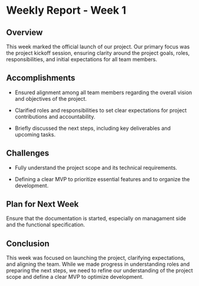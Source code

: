 # Weekly Report - Week 1

## Overview
This week marked the official launch of our project. Our primary focus was the project kickoff session, ensuring clarity around the project goals, roles, responsibilities, and initial expectations for all team members.

## Accomplishments


- Ensured alignment among all team members regarding the overall vision and objectives of the project.

- Clarified roles and responsibilities to set clear expectations for project contributions and accountability.

- Briefly discussed the next steps, including key deliverables and upcoming tasks.

## Challenges

- Fully understand the project scope and its technical requirements.

- Defining a clear MVP to prioritize essential features and to organize the development.



## Plan for Next Week

Ensure that the documentation is started, especially on managament side and the functional specification.

## Conclusion

This week was focused on launching the project, clarifying expectations, and aligning the team. While we made progress in understanding roles and preparing the next steps, we need to refine our understanding of the project scope and define a clear MVP to optimize development.

